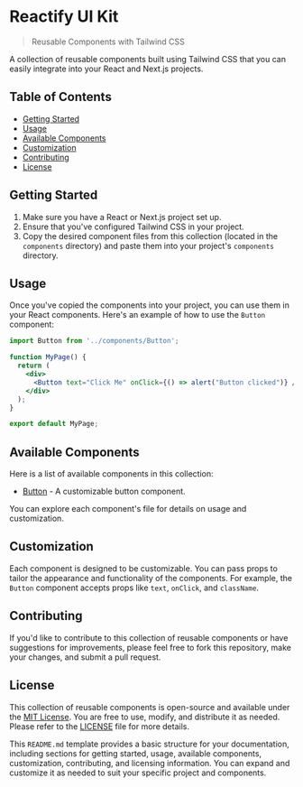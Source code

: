 # Reactify UI Kit

>Reusable Components with Tailwind CSS

A collection of reusable components built using Tailwind CSS that you can easily integrate into your React and Next.js projects.

## Table of Contents

- [Getting Started](#getting-started)
- [Usage](#usage)
- [Available Components](#available-components)
- [Customization](#customization)
- [Contributing](#contributing)
- [License](#license)

## Getting Started

1. Make sure you have a React or Next.js project set up.
2. Ensure that you've configured Tailwind CSS in your project.
3. Copy the desired component files from this collection (located in the `components` directory) and paste them into your project's `components` directory.

## Usage

Once you've copied the components into your project, you can use them in your React components. Here's an example of how to use the `Button` component:

```jsx
import Button from '../components/Button';

function MyPage() {
  return (
    <div>
      <Button text="Click Me" onClick={() => alert("Button clicked")} />
    </div>
  );
}

export default MyPage;
```

## Available Components

Here is a list of available components in this collection:

- [Button](components/Button.js) - A customizable button component.

You can explore each component's file for details on usage and customization.

## Customization

Each component is designed to be customizable. You can pass props to tailor the appearance and functionality of the components. For example, the `Button` component accepts props like `text`, `onClick`, and `className`.

## Contributing

If you'd like to contribute to this collection of reusable components or have suggestions for improvements, please feel free to fork this repository, make your changes, and submit a pull request.

## License

This collection of reusable components is open-source and available under the [MIT License](LICENSE). You are free to use, modify, and distribute it as needed. Please refer to the [LICENSE](LICENSE) file for more details.

This `README.md` template provides a basic structure for your documentation, including sections for getting started, usage, available components, customization, contributing, and licensing information. You can expand and customize it as needed to suit your specific project and components.
